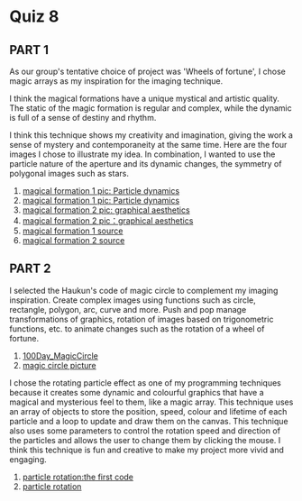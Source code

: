 # Quiz 8
## PART 1
As our group's tentative choice of project was 'Wheels of fortune', I chose magic arrays as my inspiration for the imaging technique.

I think the magical formations have a unique mystical and artistic quality. The static of the magic formation is regular and complex, while the dynamic is full of a sense of destiny and rhythm.

I think this technique shows my creativity and imagination, giving the work a sense of mystery and contemporaneity at the same time. Here are the four images I chose to illustrate my idea. In combination, I wanted to use the particle nature of the aperture and its dynamic changes, the symmetry of polygonal images such as stars.

1. [magical formation 1 pic: Particle dynamics](readmeImages/1.jpg)
2. [magical formation 1 pic: Particle dynamics](readmeImages/2.jpg)
3. [magical formation 2 pic: graphical aesthetics](readmeImages/3.jpg)
4. [magical formation 2 pic：graphical aesthetics](readmeImages/4.jpg)
5. [magical formation 1 source](http://xhslink.com/9wdg1u)
6. [magical formation 2 source](http://xhslink.com/oyhg1u)

## PART 2
I selected the Haukun's code of magic circle to complement my imaging inspiration. Create complex images using functions such as circle, rectangle, polygon, arc, curve and more. Push and pop manage transformations of graphics, rotation of images based on trigonometric functions, etc. to animate changes such as the rotation of a wheel of fortune.

1. [100Day_MagicCircle](https://github.com/haukun/100Day_MagicCircle/blob/c012401b611704096aea3cf39ef14a35e1f114f5/sketch.js)
2. [magic circle picture](readmeImages/magiccircle.jpeg)

I chose the rotating particle effect as one of my programming techniques because it creates some dynamic and colourful graphics that have a magical and mysterious feel to them, like a magic array. This technique uses an array of objects to store the position, speed, colour and lifetime of each particle and a loop to update and draw them on the canvas. This technique also uses some parameters to control the rotation speed and direction of the particles and allows the user to change them by clicking the mouse. I think this technique is fun and creative to make my project more vivid and engaging.

1. [particle rotation:the first code](https://blog.csdn.net/qq_43796795/article/details/111699062?spm=1001.2101.3001.6650.3&utm_medium=distribute.pc_relevant.none-task-blog-2%7Edefault%7EBlogCommendFromBaidu%7ERate-3-111699062-blog-110275083.235%5Ev38%5Epc_relevant_anti_vip&depth_1-utm_source=distribute.pc_relevant.none-task-blog-2%7Edefault%7EBlogCommendFromBaidu%7ERate-3-111699062-blog-110275083.235%5Ev38%5Epc_relevant_anti_vip)
2. [particle rotation](readmeImages/particlerotation.jpeg)
